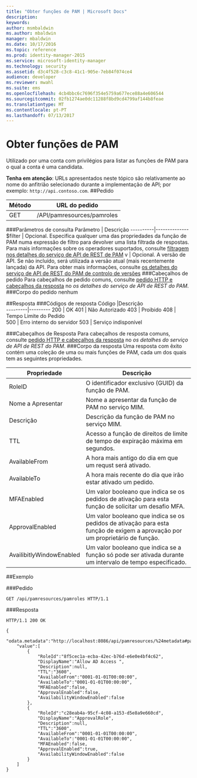 ```yaml
---
title: "Obter funções de PAM | Microsoft Docs"
description: 
keywords: 
author: msmbaldwin
ms.author: mbaldwin
manager: mbaldwin
ms.date: 10/17/2016
ms.topic: reference
ms.prod: identity-manager-2015
ms.service: microsoft-identity-manager
ms.technology: security
ms.assetid: d3c4f528-c3c8-41c1-905e-7eb84f074ce4
audience: developer
ms.reviewer: mwahl
ms.suite: ems
ms.openlocfilehash: 4cb4bbc6c7696f354e5759a677ece88a4e606544
ms.sourcegitcommit: 02fb1274ae0dc11288f8bd9cd4799af144b8feae
ms.translationtype: MT
ms.contentlocale: pt-PT
ms.lasthandoff: 07/13/2017
---
```

# <a name="get-pam-roles"></a>Obter funções de PAM
Utilizado por uma conta com privilégios para listar as funções de PAM para o qual a conta é uma candidata.

**Tenha em atenção**: URLs apresentados neste tópico são relativamente ao nome do anfitrião selecionado durante a implementação de API; por exemplo: `http://api.contoso.com`.
##<a name="request"></a>Pedido


Método  |URL do pedido  
---------|---------
GET     |/API/pamresources/pamroles

###<a name="query-parameters"></a>Parâmetros de consulta
Parâmetro | Descrição
----------|--------------
$filter | Opcional. Especifica qualquer uma das propriedades da função de PAM numa expressão de filtro para devolver uma lista filtrada de respostas. Para mais informações sobre os operadores suportados, consulte [filtragem nos detalhes do serviço de API de REST de PAM](privileged-access-management-rest-api-service-details.md#filtering)
v | Opcional. A versão de API. Se não incluído, será utilizada a versão atual (mais recentemente lançada) da API. Para obter mais informações, consulte [os detalhes do serviço de API de REST do PAM de controlo de versões](privileged-access-management-rest-api-service-details.md#versioning)
###<a name="request-headers"></a>Cabeçalhos de pedido
Para cabeçalhos de pedido comuns, consulte [pedido HTTP e cabeçalhos da resposta](privileged-access-management-rest-api-service-details.md#http-request-and-response-headers) no *os detalhes do serviço de API de REST do PAM*.
###<a name="request-body"></a>Corpo do pedido
nenhum

##<a name="response"></a>Resposta
###<a name="response-codes"></a>Códigos de resposta
Código  |Descrição  
---------|---------
200 | OK
401 | Não Autorizado
403 | Proibido
408 | Tempo Limite do Pedido   
500 | Erro interno do servidor
503 | Serviço indisponível

###<a name="response-headers"></a>Cabeçalhos de Resposta
Para cabeçalhos de resposta comuns, consulte [pedido HTTP e cabeçalhos da resposta](privileged-access-management-rest-api-service-details.md#http-request-and-response-headers) no *os detalhes do serviço de API de REST do PAM*.
###<a name="response-body"></a>Corpo da resposta
Uma resposta com êxito contém uma coleção de uma ou mais funções de PAM, cada um dos quais tem as seguintes propriedades.

Propriedade | Descrição
--------|-------------
RoleID | O identificador exclusivo (GUID) da função de PAM.
Nome a Apresentar | Nome a apresentar da função de PAM no serviço MIM.
Descrição | Descrição da função de PAM no serviço MIM.
TTL | Acesso a função de direitos de limite de tempo de expiração máxima em segundos.
AvailableFrom | A hora mais antigo do dia em que um requst será ativado.
AvailableTo | A hora mais recente do dia que irão estar ativado um pedido.
MFAEnabled | Um valor booleano que indica se os pedidos de ativação para esta função de solicitar um desafio MFA.
ApprovalEnabled | Um valor booleano que indica se os pedidos de ativação para esta função de exigem a aprovação por um proprietário de função.
AvailibitlyWindowEnabled | Um valor booleano que indica se a função só pode ser ativada durante um intervalo de tempo especificado.

##<a name="example"></a>Exemplo

###<a name="request"></a>Pedido
```
GET /api/pamresources/pamroles HTTP/1.1
```
###<a name="response"></a>Resposta
```
HTTP/1.1 200 OK

{
    "odata.metadata":"http://localhost:8086/api/pamresources/%24metadata#pamroles",
    "value":[
        {
            "RoleId":"8f5cec1a-ecba-42ec-b76d-e6e0e4bf4c62",
            "DisplayName":"Allow AD Access ",
            "Description":null,
            "TTL":"3600",
            "AvailableFrom":"0001-01-01T00:00:00",
            "AvailableTo":"0001-01-01T00:00:00",
            "MFAEnabled":false,
            "ApprovalEnabled":false,
            "AvailabilityWindowEnabled":false
        },
        {
            "RoleId":"c28eab4a-95cf-4c08-a153-d5e8a9e660cd",
            "DisplayName":"ApprovalRole",
            "Description":null,
            "TTL":"3600",
            "AvailableFrom":"0001-01-01T00:00:00",
            "AvailableTo":"0001-01-01T00:00:00",
            "MFAEnabled":false,
            "ApprovalEnabled":true,
            "AvailabilityWindowEnabled":false
        }
    ]
}
```       
